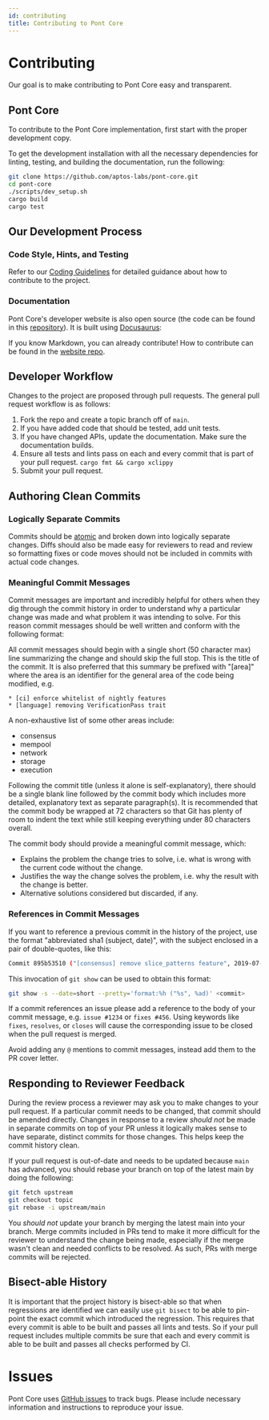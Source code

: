 ```yaml
---
id: contributing
title: Contributing to Pont Core
---
```


# Contributing

Our goal is to make contributing to Pont Core easy and transparent.

## Pont Core

To contribute to the Pont Core implementation, first start with the proper development copy.

To get the development installation with all the necessary dependencies for linting, testing, and building the documentation, run the following:
```bash
git clone https://github.com/aptos-labs/pont-core.git
cd pont-core
./scripts/dev_setup.sh
cargo build
cargo test
```

## Our Development Process

### Code Style, Hints, and Testing

Refer to our [Coding Guidelines](https://github.com/aptos-labs/pont-core/blob/main/documentation/coding_guidelines.md) for detailed guidance about how to contribute to the project.

### Documentation

Pont Core's developer website is also open source (the code can be found in this [repository](https://github.com/aptos-labs/pont-core/blob/main/developers-docs-sitee/)).  It is built using [Docusaurus](https://docusaurus.io/):

If you know Markdown, you can already contribute! How to contribute can be found in the [website repo](https://github.com/aptos-labs/pont-core/blob/main/CONTRIBUTING.md).

## Developer Workflow

Changes to the project are proposed through pull requests. The general pull request workflow is as follows:

1. Fork the repo and create a topic branch off of `main`.
2. If you have added code that should be tested, add unit tests.
3. If you have changed APIs, update the documentation. Make sure the documentation builds.
4. Ensure all tests and lints pass on each and every commit that is part of your pull request. `cargo fmt && cargo xclippy`
5. Submit your pull request.

## Authoring Clean Commits

### Logically Separate Commits

Commits should be [atomic](https://en.wikipedia.org/wiki/Atomic_commit#Atomic_commit_convention) and broken down into logically separate changes. Diffs should also be made easy for reviewers to read and review so formatting fixes or code moves should not be included in commits with actual code changes.

### Meaningful Commit Messages

Commit messages are important and incredibly helpful for others when they dig through the commit history in order to understand why a particular change was made and what problem it was intending to solve. For this reason commit messages should be well written and conform with the following format:

All commit messages should begin with a single short (50 character max) line summarizing the change and should skip the full stop. This is the title of the commit. It is also preferred that this summary be prefixed with "[area]" where the area is an identifier for the general area of the code being modified, e.g.

```
* [ci] enforce whitelist of nightly features
* [language] removing VerificationPass trait
```

A non-exhaustive list of some other areas include:
* consensus
* mempool
* network
* storage
* execution

Following the commit title (unless it alone is self-explanatory), there should be a single blank line followed by the commit body which includes more detailed, explanatory text as separate paragraph(s). It is recommended that the commit body be wrapped at 72 characters so that Git has plenty of room to indent the text while still keeping everything under 80 characters overall.

The commit body should provide a meaningful commit message, which:
* Explains the problem the change tries to solve, i.e. what is wrong with the current code without the change.
* Justifies the way the change solves the problem, i.e. why the result with the change is better.
* Alternative solutions considered but discarded, if any.

### References in Commit Messages

If you want to reference a previous commit in the history of the project, use the format "abbreviated sha1 (subject, date)", with the subject enclosed in a pair of double-quotes, like this:

```bash
Commit 895b53510 ("[consensus] remove slice_patterns feature", 2019-07-18) noticed that ...
```

This invocation of `git show` can be used to obtain this format:

```bash
git show -s --date=short --pretty='format:%h ("%s", %ad)' <commit>
```

If a commit references an issue please add a reference to the body of your commit message, e.g. `issue #1234` or `fixes #456`. Using keywords like `fixes`, `resolves`, or `closes` will cause the corresponding issue to be closed when the pull request is merged.

Avoid adding any `@` mentions to commit messages, instead add them to the PR cover letter.

## Responding to Reviewer Feedback

During the review process a reviewer may ask you to make changes to your pull request. If a particular commit needs to be changed, that commit should be amended directly. Changes in response to a review *should not* be made in separate commits on top of your PR unless it logically makes sense to have separate, distinct commits for those changes. This helps keep the commit history clean.

If your pull request is out-of-date and needs to be updated because `main` has advanced, you should rebase your branch on top of the latest main by doing the following:

```bash
git fetch upstream
git checkout topic
git rebase -i upstream/main
```

You *should not* update your branch by merging the latest main into your branch. Merge commits included in PRs tend to make it more difficult for the reviewer to understand the change being made, especially if the merge wasn't clean and needed conflicts to be resolved. As such, PRs with merge commits will be rejected.

## Bisect-able History

It is important that the project history is bisect-able so that when regressions are identified we can easily use `git bisect` to be able to pin-point the exact commit which introduced the regression. This requires that every commit is able to be built and passes all lints and tests. So if your pull request includes multiple commits be sure that each and every commit is able to be built and passes all checks performed by CI.

# Issues

Pont Core uses [GitHub issues](https://github.com/aptos-labs/pont-core/issues) to track bugs. Please include necessary information and instructions to reproduce your issue.
